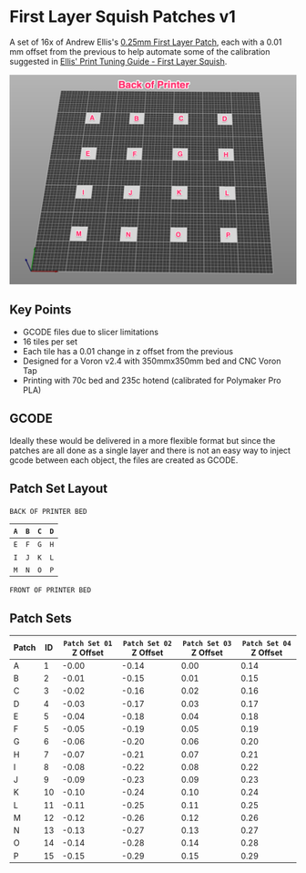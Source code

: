 # First Layer Squish Patches v1

A set of 16x of Andrew Ellis's [0.25mm First Layer Patch](https://github.com/AndrewEllis93/Print-Tuning-Guide/blob/main/test_prints/first_layer_patches/First_Layer_Patch-0.25mm.stl), each with a 0.01 mm offset from the previous to help automate some of the calibration suggested in [Ellis' Print Tuning Guide - First Layer Squish](https://ellis3dp.com/Print-Tuning-Guide/articles/first_layer_squish.html).

![gauge](Images/grid.png)

## Key Points

- GCODE files due to slicer limitations
- 16 tiles per set
- Each tile has a 0.01 change in z offset from the previous
- Designed for a Voron v2.4 with 350mmx350mm bed and CNC Voron Tap
- Printing with 70c bed and 235c hotend (calibrated for Polymaker Pro PLA)

## GCODE

Ideally these would be delivered in a more flexible format but since the patches are all done as a single layer and there is not an easy way to inject gcode between each object, the files are created as GCODE.

## Patch Set Layout

`BACK OF PRINTER BED`

| `A` | `B` | `C` | `D` |
| :-: | :-: | :-: | :-: |
| `E` | `F` | `G` | `H` |
| `I` | `J` | `K` | `L` |
| `M` | `N` | `O` | `P` |

`FRONT OF PRINTER BED`

## Patch Sets

| Patch | ID  | `Patch Set 01` Z Offset | `Patch Set 02` Z Offset | `Patch Set 03` Z Offset | `Patch Set 04` Z Offset |
| ----- | --- | ----------------------- | ----------------------- | ----------------------- | ----------------------- |
| A     | 1   | -0.00                   | -0.14                   | 0.00                    | 0.14                    |
| B     | 2   | -0.01                   | -0.15                   | 0.01                    | 0.15                    |
| C     | 3   | -0.02                   | -0.16                   | 0.02                    | 0.16                    |
| D     | 4   | -0.03                   | -0.17                   | 0.03                    | 0.17                    |
| E     | 5   | -0.04                   | -0.18                   | 0.04                    | 0.18                    |
| F     | 5   | -0.05                   | -0.19                   | 0.05                    | 0.19                    |
| G     | 6   | -0.06                   | -0.20                   | 0.06                    | 0.20                    |
| H     | 7   | -0.07                   | -0.21                   | 0.07                    | 0.21                    |
| I     | 8   | -0.08                   | -0.22                   | 0.08                    | 0.22                    |
| J     | 9   | -0.09                   | -0.23                   | 0.09                    | 0.23                    |
| K     | 10  | -0.10                   | -0.24                   | 0.10                    | 0.24                    |
| L     | 11  | -0.11                   | -0.25                   | 0.11                    | 0.25                    |
| M     | 12  | -0.12                   | -0.26                   | 0.12                    | 0.26                    |
| N     | 13  | -0.13                   | -0.27                   | 0.13                    | 0.27                    |
| O     | 14  | -0.14                   | -0.28                   | 0.14                    | 0.28                    |
| P     | 15  | -0.15                   | -0.29                   | 0.15                    | 0.29                    |
